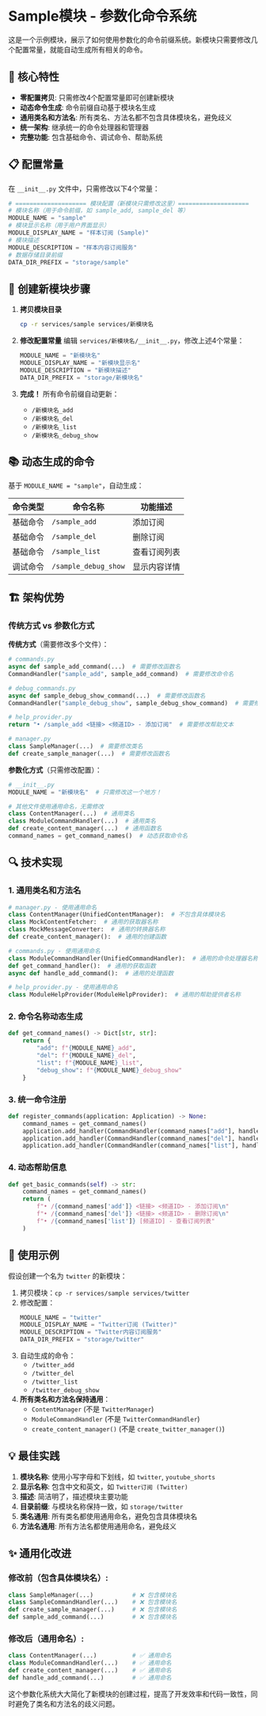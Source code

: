 # Sample模块 - 参数化命令系统

这是一个示例模块，展示了如何使用参数化的命令前缀系统。新模块只需要修改几个配置常量，就能自动生成所有相关的命令。

## 🎯 核心特性

- **零配置拷贝**: 只需修改4个配置常量即可创建新模块
- **动态命令生成**: 命令前缀自动基于模块名生成
- **通用类名和方法名**: 所有类名、方法名都不包含具体模块名，避免歧义
- **统一架构**: 继承统一的命令处理器和管理器
- **完整功能**: 包含基础命令、调试命令、帮助系统

## 📋 配置常量

在 `__init__.py` 文件中，只需修改以下4个常量：

```python
# ==================== 模块配置（新模块只需修改这里）====================
# 模块名称（用于命令前缀，如 sample_add, sample_del 等）
MODULE_NAME = "sample"
# 模块显示名称（用于用户界面显示）
MODULE_DISPLAY_NAME = "样本订阅 (Sample)"
# 模块描述
MODULE_DESCRIPTION = "样本内容订阅服务"
# 数据存储目录前缀
DATA_DIR_PREFIX = "storage/sample"
```

## 🔧 创建新模块步骤

1. **拷贝模块目录**
   ```bash
   cp -r services/sample services/新模块名
   ```

2. **修改配置常量**
   编辑 `services/新模块名/__init__.py`，修改上述4个常量：
   ```python
   MODULE_NAME = "新模块名"
   MODULE_DISPLAY_NAME = "新模块显示名"
   MODULE_DESCRIPTION = "新模块描述"
   DATA_DIR_PREFIX = "storage/新模块名"
   ```

3. **完成！**
   所有命令前缀自动更新：
   - `/新模块名_add`
   - `/新模块名_del`
   - `/新模块名_list`
   - `/新模块名_debug_show`

## 📚 动态生成的命令

基于 `MODULE_NAME = "sample"`，自动生成：

| 命令类型 | 命令名称 | 功能描述 |
|---------|---------|---------|
| 基础命令 | `/sample_add` | 添加订阅 |
| 基础命令 | `/sample_del` | 删除订阅 |
| 基础命令 | `/sample_list` | 查看订阅列表 |
| 调试命令 | `/sample_debug_show` | 显示内容详情 |

## 🏗️ 架构优势

### 传统方式 vs 参数化方式

**传统方式**（需要修改多个文件）：
```python
# commands.py
async def sample_add_command(...)  # 需要修改函数名
CommandHandler("sample_add", sample_add_command)  # 需要修改命令名

# debug_commands.py
async def sample_debug_show_command(...)  # 需要修改函数名
CommandHandler("sample_debug_show", sample_debug_show_command)  # 需要修改命令名

# help_provider.py
return "• /sample_add <链接> <频道ID> - 添加订阅"  # 需要修改帮助文本

# manager.py
class SampleManager(...)  # 需要修改类名
def create_sample_manager(...)  # 需要修改函数名
```

**参数化方式**（只需修改配置）：
```python
# __init__.py
MODULE_NAME = "新模块名"  # 只需修改这一个地方！

# 其他文件使用通用命名，无需修改
class ContentManager(...)  # 通用类名
class ModuleCommandHandler(...)  # 通用类名
def create_content_manager(...)  # 通用函数名
command_names = get_command_names()  # 动态获取命令名
```

## 🔍 技术实现

### 1. 通用类名和方法名
```python
# manager.py - 使用通用命名
class ContentManager(UnifiedContentManager):  # 不包含具体模块名
class MockContentFetcher:  # 通用的获取器名称
class MockMessageConverter:  # 通用的转换器名称
def create_content_manager():  # 通用的创建函数

# commands.py - 使用通用命名
class ModuleCommandHandler(UnifiedCommandHandler):  # 通用的命令处理器名称
def get_command_handler():  # 通用的获取函数
async def handle_add_command():  # 通用的处理函数

# help_provider.py - 使用通用命名
class ModuleHelpProvider(ModuleHelpProvider):  # 通用的帮助提供者名称
```

### 2. 命令名称动态生成
```python
def get_command_names() -> Dict[str, str]:
    return {
        "add": f"{MODULE_NAME}_add",
        "del": f"{MODULE_NAME}_del",
        "list": f"{MODULE_NAME}_list",
        "debug_show": f"{MODULE_NAME}_debug_show"
    }
```

### 3. 统一命令注册
```python
def register_commands(application: Application) -> None:
    command_names = get_command_names()
    application.add_handler(CommandHandler(command_names["add"], handle_add_command))
    application.add_handler(CommandHandler(command_names["del"], handle_del_command))
    application.add_handler(CommandHandler(command_names["list"], handle_list_command))
```

### 4. 动态帮助信息
```python
def get_basic_commands(self) -> str:
    command_names = get_command_names()
    return (
        f"• /{command_names['add']} <链接> <频道ID> - 添加订阅\n"
        f"• /{command_names['del']} <链接> <频道ID> - 删除订阅\n"
        f"• /{command_names['list']} [频道ID] - 查看订阅列表"
    )
```

## 🚀 使用示例

假设创建一个名为 `twitter` 的新模块：

1. 拷贝模块：`cp -r services/sample services/twitter`
2. 修改配置：
   ```python
   MODULE_NAME = "twitter"
   MODULE_DISPLAY_NAME = "Twitter订阅 (Twitter)"
   MODULE_DESCRIPTION = "Twitter内容订阅服务"
   DATA_DIR_PREFIX = "storage/twitter"
   ```
3. 自动生成的命令：
   - `/twitter_add`
   - `/twitter_del`
   - `/twitter_list`
   - `/twitter_debug_show`
4. **所有类名和方法名保持通用**：
   - `ContentManager` (不是 `TwitterManager`)
   - `ModuleCommandHandler` (不是 `TwitterCommandHandler`)
   - `create_content_manager()` (不是 `create_twitter_manager()`)

## 💡 最佳实践

1. **模块名称**: 使用小写字母和下划线，如 `twitter`, `youtube_shorts`
2. **显示名称**: 包含中文和英文，如 `Twitter订阅 (Twitter)`
3. **描述**: 简洁明了，描述模块主要功能
4. **目录前缀**: 与模块名称保持一致，如 `storage/twitter`
5. **类名通用**: 所有类名都使用通用命名，避免包含具体模块名
6. **方法名通用**: 所有方法名都使用通用命名，避免歧义

## ✨ 通用化改进

### 修改前（包含具体模块名）:
```python
class SampleManager(...)           # ❌ 包含模块名
class SampleCommandHandler(...)    # ❌ 包含模块名
def create_sample_manager(...)     # ❌ 包含模块名
def sample_add_command(...)        # ❌ 包含模块名
```

### 修改后（通用命名）:
```python
class ContentManager(...)          # ✅ 通用命名
class ModuleCommandHandler(...)    # ✅ 通用命名
def create_content_manager(...)    # ✅ 通用命名
def handle_add_command(...)        # ✅ 通用命名
```

这个参数化系统大大简化了新模块的创建过程，提高了开发效率和代码一致性，同时避免了类名和方法名的歧义问题。